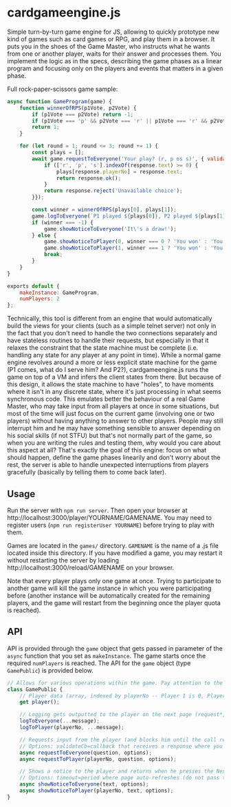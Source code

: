 # cardgameengine.js
Simple turn-by-turn game engine for JS, allowing to quickly prototype new kind of games such as card games or RPG, and play them in a browser. It puts you in the shoes of the Game Master, who instructs what he wants from one or another player, waits for their answer and processes them. You implement the logic as in the specs, describing the game phases as a linear program and focusing only on the players and events that matters in a given phase.

Full rock-paper-scissors game sample:

```javascript
async function GameProgram(game) {
	function winnerOfRPS(p1Vote, p2Vote) {
		if (p1Vote === p2Vote) return -1;
		if (p1Vote === 'p' && p2Vote === 'r' || p1Vote === 'r' && p2Vote === 's' || p1Vote === 's' && p2Vote === 'p') return 0;
		return 1;
	}

	for (let round = 1; round <= 3; round += 1) {
		const plays = [];
		await game.requestToEveryone('Your play? (r, p os s)', { validateCb: (response) => {
			if (['r', 'p', 's'].indexOf(response.text) >= 0) {
				plays[response.playerNo] = response.text;
				return response.ok();
			}
			return response.reject('Unavailable choice');
		}});

		const winner = winnerOfRPS(plays[0], plays[1]);
		game.logToEveryone(`P1 played ${plays[0]}, P2 played ${plays[1]}`);
		if (winner === -1) {
			game.showNoticeToEveryone('It\'s a draw!');
		} else {
			game.showNoticeToPlayer(0, winner === 0 ? 'You won' : 'You lost');
			game.showNoticeToPlayer(1, winner === 1 ? 'You won' : 'You lost');
			break;
		}
	}
}

exports default {
	makeInstance: GameProgram,
	numPlayers: 2
};
```

Technically, this tool is different from an engine that would automatically build the views for your clients (such as a simple telnet server) not only in the fact that you don't need to handle the two connections separately and have stateless routines to handle their requests, but especially in that it relaxes the constraint that the state machine must be complete (i.e. handling any state for any player at any point in time). While a normal game engine revolves around a more or less explicit state machine for the game (P1 comes, what do I serve him? And P2?), cardgameengine.js runs the game on top of a VM and infers the client states from there. But because of this design, it allows the state machine to have "holes", to have moments where it isn't in any discrete state, where it's just processing in what seems synchronous code. This emulates better the behaviour of a real Game Master, who may take input from all players at once in some situations, but most of the time will just focus on the current game (involving one or two players) without having anything to answer to other players. People may still interrupt him and he may have something sensible to answer depending on his social skills (if not STFU) but that's not normally part of the game, so when you are writing the rules and testing them, why would you care about this aspect at all? That's exactly the goal of this engine: focus on what should happen, define the game phases linearily and don't worry about the rest, the server is able to handle unexpected interruptions from players gracefully (basically by telling them to come back later).

## Usage

Run the server with `npm run server`. Then open your browser at http://localhost:3000/player/YOURNAME/GAMENAME. You may need to register users (`npm run registerUser YOURNAME`) before trying to play with them.

Games are located in the `games/` directory. `GAMENAME` is the name of a .js file located inside this directory. If you have modified a game, you may restart it without restarting the server by loading http://localhost:3000/reload/GAMENAME on your browser.

Note that every player plays only one game at once. Trying to participate to another game will kill the game instance in which you were participating before (another instance will be automatically created for the remaining players, and the game will restart from the beginning once the player quota is reached).

## API

API is provided through the `game` object that gets passed in parameter of the `async` function that you set as `makeInstance`. The game starts once the required `numPlayers` is reached. The API for the `game` object (type `GamePublic`) is provided below.

```javascript
// Allows for various operations within the game. Pay attention to the async methods, which you need to use with await.
class GamePublic {
	// Player data (array, indexed by playerNo -- Player 1 is 0, Player 2 is 1, etc.), freely manipulable. Persisted on the disk after change.
	get player();

	// Logging gets outputted to the player on the next page (request*, showNotice*). Use like console.log().
	logToEveryone(...message);
	logToPlayer(playerNo, ...message);

	// Requests input from the player (and blocks him until the call returns).
	// Options: validateCb=callback that receives a response where you can get .playerNo and .text, and call .ok() or .reject('reason').
	async requestToEveryone(question, options);
	async requestToPlayer(playerNo, question, options);

	// Shows a notice to the player and returns when he presses the Next button.
	// Options: timeout=period where page auto-refreshes (do not pass to have a Next button).
	async showNoticeToEveryone(text, options);
	async showNoticeToPlayer(playerNo, text, options);
}
```
